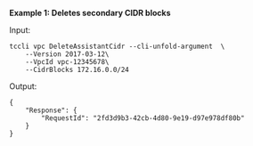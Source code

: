 **Example 1: Deletes secondary CIDR blocks**



Input: 

```
tccli vpc DeleteAssistantCidr --cli-unfold-argument  \
    --Version 2017-03-12\
    --VpcId vpc-12345678\
    --CidrBlocks 172.16.0.0/24
```

Output: 
```
{
    "Response": {
        "RequestId": "2fd3d9b3-42cb-4d80-9e19-d97e978df80b"
    }
}
```

